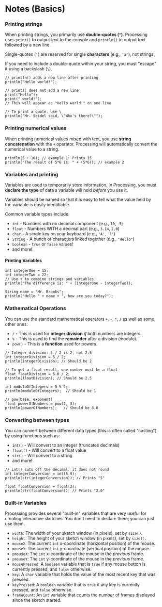 # Notes (Basics)

### Printing strings

When printing strings, you primarily use **double-quotes (`"`)**. Processing uses `print()` to output text to the console and `println()` to output text followed by a new line.

Single-quotes (`'`) are reserved for single **characters** (e.g., `'a'`), not strings.

If you need to include a double-quote within your string, you must "escape" it using a backslash (`\`).

```processing
// println() adds a new line after printing
println("Hello world!");

// print() does not add a new line
print("Hello");
print(" world!");
// This will appear as "Hello world!" on one line

// To print a quote, use \
println("Mr. Seidel said, \"Who's there?\"");
```

### Printing numerical values

When printing numerical values mixed with text, you use **string concatenation** with the `+` operator. Processing will automatically convert the numerical value to a string.

```processing
println(5 + 10); // example 1: Prints 15
println("The result of 5*6 is: " + (5*6)); // example 2
```

### Variables and printing

Variables are used to temporarily store information. In Processing, you must **declare the type** of data a variable will hold *before* you use it.

Variables should be named so that it is easy to tell what the value held by the variable is easily identifiable.

Common variable types include:

  * `int` - Numbers with no decimal component (e.g., `10`, `-5`)
  * `float` - Numbers WITH a decimal part (e.g., `3.14`, `2.0`)
  * `char` - A single key on your keyboard (e.g., `'A'`, `'?'`)
  * `String` - A bunch of characters linked together (e.g., `"Hello"`)
  * `boolean` - `true` or `false` values\!
  * and more\!

#### Printing Variables

```processing
int integerOne = 15;
int integerTwo = 22;
// Use + to combine strings and variables
println("The difference is: " + (integerOne - integerTwo));

String name = "Mr. Brooks";
println("Hello " + name + ", how are you today?");
```

### Mathematical Operations

You can use the standard mathematical operators `+`, `-`, `*`, `/` as well as some other ones:

  * `/` - This is used for **integer division** *if* both numbers are integers.
  * `%` - This is used to find the **remainder** after a division (modulo).
  * `pow()` - This is a **function** used for powers.

<!-- end list -->

```processing
// Integer division: 5 / 2 is 2, not 2.5
int integerDivision = 5 / 2;
println(integerDivision); // Should be 2

// To get a float result, one number must be a float
float floatDivision = 5.0 / 2;
println(floatDivision); // Should be 2.5

int moduloOfIntegers = 5 % 2;
println(moduloOfIntegers);  // Should be 1

// pow(base, exponent)
float powerOfNumbers = pow(2, 3);
println(powerOfNumbers);   // Should be 8.0
```

### Converting between types

You can convert between different data types (this is often called "casting") by using functions such as:

  * `int()` - Will convert to an integer (truncates decimals)
  * `float()` - Will convert to a float value
  * `str()` - Will convert to a string
  * and more\!

<!-- end list -->

```processing
// int() cuts off the decimal, it does not round
int integerConversion = int(5.9);
println(str(integerConversion)); // Prints "5"

float floatConversion = float(2);
println(str(floatConversion)); // Prints "2.0"
```

### Built-in Variables

Processing provides several "built-in" variables that are very useful for creating interactive sketches. You don't need to declare them; you can just use them.

* `width`: The width of your sketch window (in pixels), set by `size()`.
* `height`: The height of your sketch window (in pixels), set by `size()`.
* `mouseX`: The current `int` x-coordinate (horizontal position) of the mouse.
* `mouseY`: The current `int` y-coordinate (vertical position) of the mouse.
* `pmouseX`: The `int` x-coordinate of the mouse in the *previous* frame.
* `pmouseY`: The `int` y-coordinate of the mouse in the *previous* frame.
* `mousePressed`: A `boolean` variable that is `true` if any mouse button is currently pressed, and `false` otherwise.
* `key`: A `char` variable that holds the value of the most recent key that was pressed.
* `keyPressed`: A `boolean` variable that is `true` if any key is currently pressed, and `false` otherwise.
* `frameCount`: An `int` variable that counts the number of frames displayed since the sketch started.

